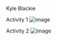 Kyle Blackie

Activity 1
![image](https://user-images.githubusercontent.com/22103819/190865146-5cbd142b-375b-4706-946f-6d9db05d95f1.png)

Activity 2
![image](https://user-images.githubusercontent.com/22103819/190865389-6d4f3632-4c08-4af1-84a2-f348322ab979.png)
